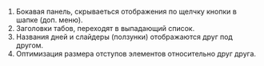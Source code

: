 
1. Бокавая панель, скрываеться отображения по щелчку кнопки в шапке (доп. меню).
2. Заголовки табов, переходят в выпадающий список.
3. Названия дней и слайдеры (ползунки) отображаются друг под другом.
4. Оптимизация размера отступов элементов относительно друг друга.
